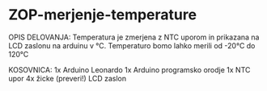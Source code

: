 # ZOP-merjenje-temperature
OPIS DELOVANJA: Temperatura je zmerjena z NTC uporom in prikazana na LCD zaslonu na arduinu v °C. Temperaturo bomo lahko merili od -20°C do 120°C

KOSOVNICA:
1x Arduino Leonardo
1x Arduino programsko orodje
1x NTC upor
4x žicke (preveri!)
LCD zaslon
